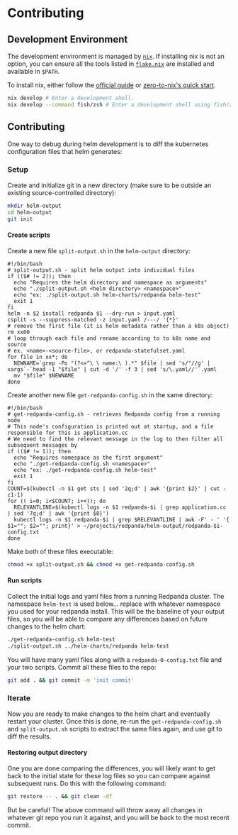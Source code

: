 # Contributing

## Development Environment

The development environment is managed by [`nix`](https://nixos.org). If
installing nix is not an option, you can ensure all the tools listed in
[`flake.nix`](./flake.nix) are installed and available in `$PATH`.

To install nix, either follow the [official guide](https://nixos.org/download) or [zero-to-nix's quick start](https://zero-to-nix.com/start).

```sh
nix develop # Enter a development shell.
nix develop --command fish/zsh # Enter a development shell using fish/zsh instead of bash.
```

## Contributing

One way to debug during helm development is to diff the kubernetes configuration files that helm generates:

### Setup

Create and initialize git in a new directory (make sure to be outside an existing source-controlled directory):

```sh
mkdir helm-output
cd helm-output
git init
```

#### Create scripts

Create a new file `split-output.sh` in the `helm-output` directory:

```
#!/bin/bash
# split-output.sh - split helm output into individual files
if (($# != 2)); then
  echo "Requires the helm directory and namespace as arguments"
  echo "./split-output.sh <helm directory> <namespace>"
  echo "ex: ./split-output.sh helm-charts/redpanda helm-test"
  exit 1
fi
helm -n $2 install redpanda $1 --dry-run > input.yaml
csplit -s --suppress-matched -z input.yaml /---/ '{*}'
# remove the first file (it is helm metadata rather than a k8s object)
rm xx00
# loop through each file and rename according to to k8s name and source
# ex. <name>-<source-file>, or redpanda-statefulset.yaml
for file in xx*; do
  NEWNAME=`grep -Po "(?<=^\ \ name:\ ).*" $file | sed 's/"//g' | xargs`-`head -1 "$file" | cut -d '/' -f 3 | sed 's/\.yaml//'`.yaml
  mv "$file" $NEWNAME
done
```

Create another new file `get-redpanda-config.sh` in the same directory:

```
#!/bin/bash
# get-redpanda-config.sh - retrieves Redpanda config from a running node
# This node's configuration is printed out at startup, and a file responsible for this is application.cc
# We need to find the relevant message in the log to then filter all subsequent messages by
if (($# != 1)); then
  echo "Requires namespace as the first argument"
  echo "./get-redpanda-config.sh <namespace>"
  echo "ex: ./get-redpanda-config.sh helm-test"
  exit 1
fi
COUNT=$(kubectl -n $1 get sts | sed '2q;d' | awk '{print $2}' | cut -c1-1)
for (( i=0; i<$COUNT; i++)); do
  RELEVANTLINE=$(kubectl logs -n $1 redpanda-$i | grep application.cc | sed '7q;d' | awk '{print $8}')
  kubectl logs -n $1 redpanda-$i | grep $RELEVANTLINE | awk -F' - ' '{ $1=""; $2=""; print}' > ~/projects/redpanda/helm-output/redpanda-$i-config.txt
done
```

Make both of these files executable:

```sh
chmod +x split-output.sh && chmod +x get-redpanda-config.sh
```

#### Run scripts

Collect the initial logs and yaml files from a running Redpanda cluster. The namespace `helm-test` is used below... replace with whatever namespace you used for your redpanda install. This will be the baseline of your output files, so you will be able to compare any differences based on future changes to the helm chart:

```sh
./get-redpanda-config.sh helm-test
./split-output.sh ../helm-charts/redpanda helm-test
```

You will have many yaml files along with a `redpanda-0-config.txt` file and your two scripts. Commit all these files to the repo:

```sh
git add . && git commit -m 'init commit'
```

### Iterate

Now you are ready to make changes to the helm chart and eventually restart your cluster. Once this is done, re-run the `get-redpanda-config.sh` and `split-output.sh` scripts to extract the same files again, and use git to diff the results.

#### Restoring output directory

One you are done comparing the differences, you will likely want to get back to the initial state for these log files so you can compare against subsequent runs. Do this with the following command:


```sh
git restore -- . && git clean -df
```

But be careful! The above command will throw away all changes in whatever git repo you run it against, and you will be back to the most recent commit.

